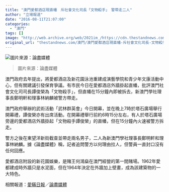 ```yaml
---
title: "澳門愛都酒店現直幡　斥社會文化司長「文物殺手」　警帶走二人"
author: "立場報道"
date: "2016-08-11T21:07:00"
categories:
  - "澳門"
tags: []
image: "http://web.archive.org/web/2021im_/https://cdn.thestandnews.com/media/photos/cache/macau-01_f8XL3_1200x0.png"
original_url: "thestandnews.com/澳門/澳門愛都酒店現直幡-斥社會文化司長-文物殺手-警帶走二人"
---
```

![圖片來源：論盡媒體](http://web.archive.org/web/2021im_/https://cdn.thestandnews.com/media/photos/cache/macau-01_f8XL3_1200x0.png)

> 圖片來源：論盡媒體

澳門政府去年提出，將愛都酒店及新花園泳池重建成演藝學院和青少年文康活動中心，但有關建議引發保育爭議。有市民今日在愛都酒店外牆掛起直幡，批評澳門社會文化司司長譚俊榮為「文物殺手」，但直幡在15分鐘內即被拆去，新澳門學社理事長鄭明軒和理事林納麟被警方帶走。

澳門政府舉辦的武術活動「武林群英會」今日開幕，並在晚上7時於塔石廣場舉行開幕禮，譚俊榮亦有出席活動。在開幕禮舉行前約6時15分左右，有人於塔石廣場旁邊的愛都酒店外牆掛起「文物殺手譚俊榮」的直幡，但在15分鐘內火速被警方拆走。

警方之後在東望洋新街截查並帶走兩名男子，二人為新澳門學社理事長鄭明軒和理事林納麟。據《論盡媒體》稱，記者追問警方以何理由拉人，但警員一直封口沒有任何回應。

愛都酒店附設的新花園娛樂，是賭王何鴻燊在澳門經營的第一間賭場。1962年愛都建成時外牆只是水泥面，但在1964年決定在外牆加上壁畫，成為該建築物的一大特色。

相關報道：[愛瞞日報](http://web.archive.org/web/20210628183515/https://www.facebook.com/macauconcealers/posts/1056966391039128)／[論盡媒體](http://web.archive.org/web/20210628183515/https://www.facebook.com/allaboutmacau/posts/1080843798647457)